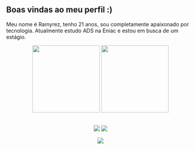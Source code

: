 ## Boas vindas ao meu perfil :)
Meu nome é Ramyrez, tenho 21 anos, sou completamente apaixonado por tecnologia.
Atualmente estudo ADS na Eniac e estou em busca de um estágio.
 <br>

<!-- GITHUB STATUS -->
<div align="center">
  <img height="180em" src="https://github-readme-stats.vercel.app/api?username=ramyrezguimaraes&show_icons=true&theme=dark&include_all_commits=true&count_private=true"/>
  <img height="180em" src="https://github-readme-stats.vercel.app/api/top-langs/?username=gus-caetano&layout=compact&langs_count=7&theme=dark"/>

  <!-- TEMAS: dark, radical, merko, gruvbox, tokyonight, onedark, cobalt, synthwave, highcontrast, dracula -->
</div>

<br>

<!-- REDES SOCIAIS -->
<div align="center">
 
  <a href="https://instagram.com/ramyzguimaraes" target="_blank"><img src="https://img.shields.io/badge/-Instagram-%23E4405F?style=for-the-badge&logo=instagram&logoColor=white" target="_blank"></a>
  <a href="https://www.linkedin.com/in/ramyrezguimaraes/" target="_blank"><img src="https://img.shields.io/badge/-LinkedIn-%230077B5?style=for-the-badge&logo=linkedin&logoColor=white" target="_blank"></a>  

  ![](https://visitor-badge.glitch.me/badge?page_id=Ramyrezguimaraes)
</div>
